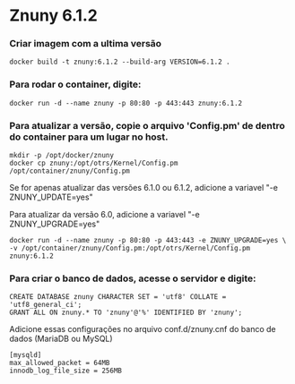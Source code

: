 # Znuny 6.1.2

### Criar imagem com a ultima versão
	docker build -t znuny:6.1.2 --build-arg VERSION=6.1.2 .

### Para rodar o container, digite:
	docker run -d --name znuny -p 80:80 -p 443:443 znuny:6.1.2

### Para atualizar a versão, copie o arquivo 'Config.pm' de dentro do container para um lugar no host.

	mkdir -p /opt/docker/znuny
	docker cp znuny:/opt/otrs/Kernel/Config.pm /opt/container/znuny/Config.pm

Se for apenas atualizar das versões 6.1.0 ou 6.1.2, adicione a variavel "-e ZNUNY_UPDATE=yes"

Para atualizar da versão 6.0, adicione a variavel "-e ZNUNY_UPGRADE=yes"

	docker run -d --name znuny -p 80:80 -p 443:443 -e ZNUNY_UPGRADE=yes \
	-v /opt/container/znuny/Config.pm:/opt/otrs/Kernel/Config.pm znuny:6.1.2

### Para criar o banco de dados, acesse o servidor e digite:
	CREATE DATABASE znuny CHARACTER SET = 'utf8' COLLATE = 'utf8_general_ci';
	GRANT ALL ON znuny.* TO 'znuny'@'%' IDENTIFIED BY 'znuny';

Adicione essas configurações no arquivo conf.d/znuny.cnf do banco de dados (MariaDB ou MySQL)

	[mysqld]
	max_allowed_packet = 64MB
	innodb_log_file_size = 256MB
